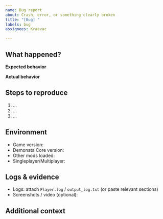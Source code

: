 ```yaml
---
name: Bug report
about: Crash, error, or something clearly broken
title: "[Bug] "
labels: bug
assignees: Kraevac

---
```


## What happened?
<!-- Clear, concise description. What did you expect vs what happened? -->

**Expected behavior**
<!-- What should have happened? -->

**Actual behavior**
<!-- What actually happened? Include messages/UI/results. -->

## Steps to reproduce
1. …
2. …
3. …

## Environment
- Game version: <!-- e.g., v2.2 (build …) -->
- Demonata Core version: <!-- tag or commit -->
- Other mods loaded: <!-- list or “none” -->
- Singleplayer/Multiplayer: <!-- SP/MP + host or dedicated -->

## Logs & evidence
- Logs: attach `Player.log` / `output_log.txt` (or paste relevant sections)
- Screenshots / video (optional):

## Additional context
<!-- Anything else useful: save file, seed, region/biome, etc. -->
